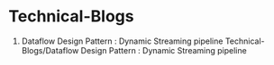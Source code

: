 # Technical-Blogs


1. Dataflow Design Pattern : Dynamic Streaming pipeline
Technical-Blogs/Dataflow Design Pattern : Dynamic Streaming pipeline
      
